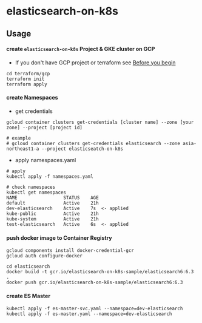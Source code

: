 # elasticsearch-on-k8s

## Usage

#### create `elasticsearch-on-k8s` Project & GKE cluster on GCP
- If you don't have GCP project or terraform see [Before you begin](https://www.terraform.io/docs/providers/google/getting_started.html#before-you-begin)

```
cd terraform/gcp
terraform init
terraform apply
```

#### create Namespaces
- get credentials
```
gcloud container clusters get-credentials [cluster name] --zone [your zone] --project [project id]

# example
# gcloud container clusters get-credentials elasticsearch --zone asia-northeast1-a --project elasticseatch-on-k8s 
```

- apply namespaces.yaml

```
# apply
kubectl apply -f namespaces.yaml

# check namespaces
kubectl get namespaces
NAME                 STATUS    AGE
default              Active    21h
dev-elasticsearch    Active    7s  <- applied
kube-public          Active    21h
kube-system          Active    21h
test-elasticsearch   Active    6s  <- applied
```

#### push docker image to Container Registry

```
gcloud components install docker-credential-gcr
gcloud auth configure-docker
```

```
cd elasticsearch
docker build -t gcr.io/elasticsearch-on-k8s-sample/elasticsearch6:6.3 .
docker push gcr.io/elasticsearch-on-k8s-sample/elasticsearch6:6.3
```

#### create ES Master
```
kubectl apply -f es-master-svc.yaml --namespace=dev-elasticsearch
kubectl apply -f es-master.yaml --namespace=dev-elasticsearch
```